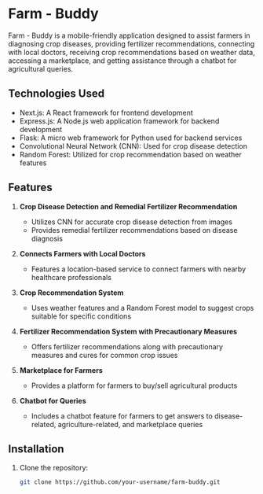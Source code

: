 # Farm - Buddy

Farm - Buddy is a mobile-friendly application designed to assist farmers in diagnosing crop diseases, providing fertilizer recommendations, connecting with local doctors, receiving crop recommendations based on weather data, accessing a marketplace, and getting assistance through a chatbot for agricultural queries.

## Technologies Used

- Next.js: A React framework for frontend development
- Express.js: A Node.js web application framework for backend development
- Flask: A micro web framework for Python used for backend services
- Convolutional Neural Network (CNN): Used for crop disease detection
- Random Forest: Utilized for crop recommendation based on weather features

## Features

1. **Crop Disease Detection and Remedial Fertilizer Recommendation**
   - Utilizes CNN for accurate crop disease detection from images
   - Provides remedial fertilizer recommendations based on disease diagnosis

2. **Connects Farmers with Local Doctors**
   - Features a location-based service to connect farmers with nearby healthcare professionals

3. **Crop Recommendation System**
   - Uses weather features and a Random Forest model to suggest crops suitable for specific conditions

4. **Fertilizer Recommendation System with Precautionary Measures**
   - Offers fertilizer recommendations along with precautionary measures and cures for common crop issues

5. **Marketplace for Farmers**
   - Provides a platform for farmers to buy/sell agricultural products

6. **Chatbot for Queries**
   - Includes a chatbot feature for farmers to get answers to disease-related, agriculture-related, and marketplace queries

## Installation

1. Clone the repository:
   ```bash
   git clone https://github.com/your-username/farm-buddy.git
